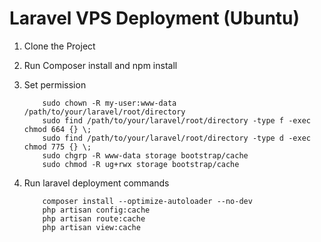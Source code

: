 # Laravel VPS Deployment (Ubuntu)

1. Clone the Project
2. Run Composer install and npm install
3. Set permission

    ```
        sudo chown -R my-user:www-data /path/to/your/laravel/root/directory
        sudo find /path/to/your/laravel/root/directory -type f -exec chmod 664 {} \;    
        sudo find /path/to/your/laravel/root/directory -type d -exec chmod 775 {} \;
        sudo chgrp -R www-data storage bootstrap/cache
        sudo chmod -R ug+rwx storage bootstrap/cache
    ```

4. Run laravel deployment commands

    ```
        composer install --optimize-autoloader --no-dev
        php artisan config:cache
        php artisan route:cache
        php artisan view:cache
    ```
